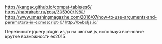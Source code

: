 https://kangax.github.io/compat-table/es6/
https://habrahabr.ru/post/305900/%60/
https://www.smashingmagazine.com/2016/07/how-to-use-arguments-and-parameters-in-ecmascript-6/
http://babeljs.io/


Перепишите jquery plugin из дз на чистый js, используя все новые крутые возможности es2015.